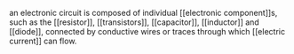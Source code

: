 an electronic circuit is composed of individual [[electronic component]]s, such as the [[resistor]], [[transistors]], [[capacitor]], [[inductor]] and [[diode]], connected by conductive wires or traces through which [[electric current]] can flow.